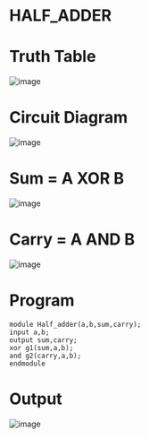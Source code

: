 # HALF_ADDER
# Truth Table
![image](https://github.com/RESMIRNAIR/HALF_ADDER/assets/154305926/fe672c28-5c6a-4355-b70f-b40bce63880d)
# Circuit Diagram
![image](https://github.com/RESMIRNAIR/HALF_ADDER/assets/154305926/5f1a79a7-73c2-4b99-a40d-afa2a20c74ac)
# Sum = A XOR B
![image](https://github.com/RESMIRNAIR/HALF_ADDER/assets/154305926/020e1531-1c11-42e5-9f27-f09ba459984d)
# Carry = A AND B
![image](https://github.com/RESMIRNAIR/HALF_ADDER/assets/154305926/988ae131-0822-4d23-941b-eaafad349a72)
# Program
```
module Half_adder(a,b,sum,carry);
input a,b;
output sum,carry;
xor g1(sum,a,b);
and g2(carry,a,b);
endmodule
```
# Output

![image](https://github.com/lavakumaryadhava/HALF_ADDER/assets/162088994/d50c45ed-1aa6-461c-b83b-ffebc2caef13)

